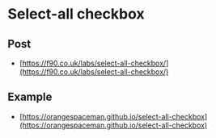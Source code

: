 # Select-all checkbox

## Post

 - [https://f90.co.uk/labs/select-all-checkbox/](https://f90.co.uk/labs/select-all-checkbox/)

## Example

 - [https://orangespaceman.github.io/select-all-checkbox](https://orangespaceman.github.io/select-all-checkbox)
